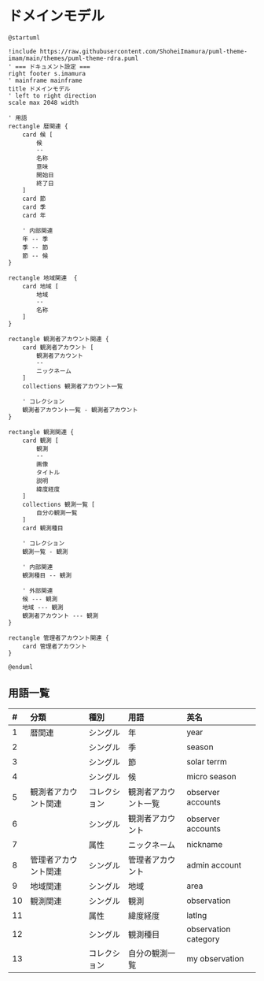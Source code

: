 # ドメインモデル

```plantuml
@startuml

!include https://raw.githubusercontent.com/ShoheiImamura/puml-theme-imam/main/themes/puml-theme-rdra.puml
' === ドキュメント設定 ===
right footer s.imamura
' mainframe mainframe
title ドメインモデル
' left to right direction
scale max 2048 width

' 用語
rectangle 暦関連 {
    card 候 [
        候
        --
        名称
        意味
        開始日
        終了日
    ]
    card 節
    card 季
    card 年

    ' 内部関連
    年 -- 季
    季 -- 節
    節 -- 候
}

rectangle 地域関連  {
    card 地域 [
        地域
        --
        名称
    ]
}

rectangle 観測者アカウント関連 {
    card 観測者アカウント [
        観測者アカウント
        --
        ニックネーム
    ]
    collections 観測者アカウント一覧

    ' コレクション
    観測者アカウント一覧 - 観測者アカウント
}

rectangle 観測関連 {
    card 観測 [
        観測
        --
        画像
        タイトル
        説明
        緯度経度
    ]
    collections 観測一覧 [
        自分の観測一覧
    ]
    card 観測種目

    ' コレクション
    観測一覧 - 観測

    ' 内部関連
    観測種目 -- 観測

    ' 外部関連
    候 --- 観測
    地域 --- 観測
    観測者アカウント --- 観測
}

rectangle 管理者アカウント関連 {
    card 管理者アカウント
}

@enduml
```

## 用語一覧

| #    | 分類                 | 種別         | 用語                 | 英名                 |
| :--- | :------------------- | :----------- | :------------------- | :------------------- |
| 1    | 暦関連               | シングル     | 年                   | year                 |
| 2    |                      | シングル     | 季                   | season               |
| 3    |                      | シングル     | 節                   | solar terrm          |
| 4    |                      | シングル     | 候                   | micro season         |
| 5    | 観測者アカウント関連 | コレクション | 観測者アカウント一覧 | observer accounts    |
| 6    |                      | シングル     | 観測者アカウント     | observer accounts    |
| 7    |                      | 属性         | ニックネーム         | nickname             |
| 8    | 管理者アカウント関連 | シングル     | 管理者アカウント     | admin account        |
| 9    | 地域関連             | シングル     | 地域                 | area                 |
| 10   | 観測関連             | シングル     | 観測                 | observation          |
| 11   |                      | 属性         | 緯度経度             | latlng               |
| 12   |                      | シングル     | 観測種目             | observation category |
| 13   |                      | コレクション | 自分の観測一覧       | my observation       |
